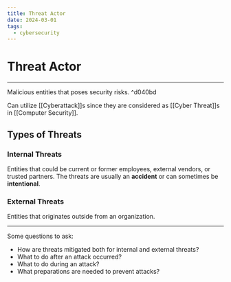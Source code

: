 ```yaml
---
title: Threat Actor
date: 2024-03-01
tags:
  - cybersecurity
---
```


# Threat Actor

---

Malicious entities that poses security risks. ^d040bd

Can utilize [[Cyberattack]]s since they are considered as [[Cyber Threat]]s in [[Computer Security]].

## Types of Threats

### Internal Threats

Entities that could be current or former employees, external vendors, or trusted partners.
The threats are usually an **accident** or can sometimes be **intentional**.

### External Threats

Entities that originates outside from an organization.

---

Some questions to ask:

- How are threats mitigated both for internal and external threats?
- What to do after an attack occurred?
- What to do during an attack?
- What preparations are needed to prevent attacks?